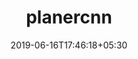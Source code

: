 ---
title: "planercnn"
date: 2019-06-16T17:46:18+05:30
type: "organisations"
org_name: "NVIDIA Research Projects"
repo_desc: "PlaneRCNN detects and reconstructs piece-wise planar surfaces from a single RGB image"
repo_link: https://github.com/NVlabs/planercnn
---